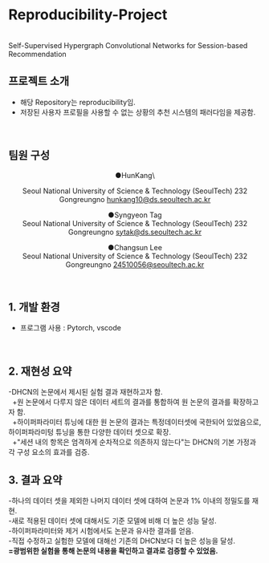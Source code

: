 # Reproducibility-Project
<br>
Self-Supervised Hypergraph Convolutional Networks for Session-based Recommendation

<br>

## 프로젝트 소개
- 해당 Repository는 reproducibility임.
- 저장된 사용자 프로필을 사용할 수 없는 상황의 추천 시스템의 패러다임을 제공함.

<br>

## 팀원 구성

<div align="center">
●HunKang\
 
Seoul National University of Science & Technology (SeoulTech) 232 Gongreungno
hunkang10@ds.seoultech.ac.kr

●Syngyeon Tag\
Seoul National University of Science & Technology (SeoulTech) 232 Gongreungno
sytak@ds.seoultech.ac.kr
 
●Changsun Lee\
Seoul National University of Science & Technology (SeoulTech) 232 Gongreungno
24510056@seoultech.ac.kr

</div>

<br>

## 1. 개발 환경

- 프로그램 사용 : Pytorch, vscode
<br>

## 2. 재현성 요약
-DHCN의 논문에서 제시된 실험 결과 재현하고자 함. \
&nbsp; +원 논문에서 다루지 않은 데이터 세트의 결과를 통합하여 원 논문의 결과를 확장하고자 함.\
&nbsp; +하이퍼파라미터 튜닝에 대한 원 논문의 결과는 특정데이터셋에 국한되어 있었음으로, 하이퍼파라미텅 튜닝을 통한 다양한 데이터 셋으로 확장.\
&nbsp; +"세션 내의 항목은 엄격하게 순차적으로 의존하지 않는다"는 DHCN의 기본 가정과 각 구성 요소의 효과를 검증.
<br>

## 3. 결과 요약
-하나의 데이터 셋을 제외한 나머지 데이터 셋에 대하여 논문과 1% 이내의 정밀도를 재현.\
-새로 적용된 데이터 셋에 대해서도 기준 모델에 비해 더 높은 성능 달성.\
-하이퍼파라미터와 제거 시험에서도 논문과 유사한 결과를 얻음.\
-직접 수정하고 실험한 모델에 대해선 기존의 DHCN보다 더 높은 성능을 달성.\
**=광범위한 실험을 통해 논문의 내용을 확인하고 결과로 검증할 수 있었음.**
